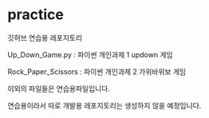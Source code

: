 # practice
깃허브 연습용 레포지토리

Up_Down_Game.py : 파이썬 개인과제 1 updown 게임

Rock_Paper_Scissors : 파이썬 개인과제 2 가위바위보 게임

이외의 파일들은 연습용파일입니다.


연습용이라서 따로 개발용 레포지토리는 생성하지 않을 예정입니다.